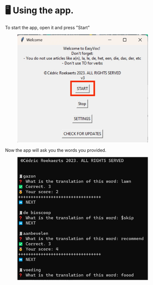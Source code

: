 # 🖥 Using the app.

To start the app, open it and press "Start"

<figure><img src="../.gitbook/assets/home_screen.jpg" alt=""><figcaption></figcaption></figure>

Now the app will ask you the words you provided.

<figure><img src="../.gitbook/assets/opened_app.png" alt=""><figcaption></figcaption></figure>

